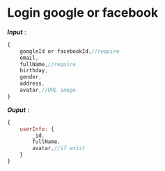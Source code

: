 # Login google or facebook

***Input*** :

```js
{
    googleId or facebookId,//require
    email,
    fullName,//require
    birthday,
    gender,
    address,
    avatar,//URL image
}
```

***Ouput*** :

```js
{
    userInfo: {
        _id,
        fullName,
        avatar,//if exist
    }
}
```
